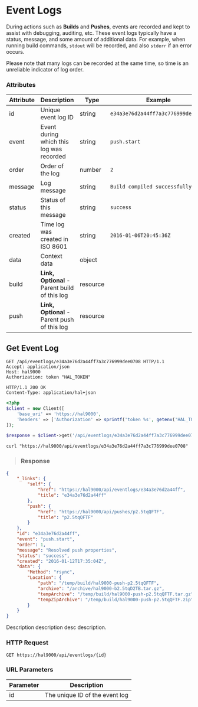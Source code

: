 # Event Logs

During actions such as **Builds** and **Pushes**, events are recorded and kept to assist with debugging, auditing, etc.
These event logs typically have a status, message, and some amount of additional data. For example, when running
build commands, `stdout` will be recorded, and also `stderr` if an error occurs.

Please note that many logs can be recorded at the same time, so time is an unreliable indicator of log order.

### Attributes

Attribute       | Description                                         | Type     | Example
--------------- | --------------------------------------------------- | -------- | -------------
id              | Unique event log ID                                 | string   | `e34a3e76d2a44ff7a3c776999dee0708`
event           | Event during which this log was recorded            | string   | `push.start`
order           | Order of the log                                    | number   | `2`
message         | Log message                                         | string   | `Build compiled successfully`
status          | Status of this message                              | string   | `success`
created         | Time log was created in ISO 8601                    | string   | `2016-01-06T20:45:36Z`
data            | Context data                                        | object   |
build           | **Link, Optional** - Parent build of this log       | resource |
push            | **Link, Optional** - Parent push of this log        | resource |

## Get Event Log

```http
GET /api/eventlogs/e34a3e76d2a44ff7a3c776999dee0708 HTTP/1.1
Accept: application/json
Host: hal9000
Authorization: token "HAL_TOKEN"
```

``` http
HTTP/1.1 200 OK
Content-Type: application/hal+json
```

```php
<?php
$client = new Client([
    'base_uri' => 'https://hal9000',
    'headers' => ['Authorization' => sprintf('token %s', getenv('HAL_TOKEN'))]
]);

$response = $client->get('/api/eventlogs/e34a3e76d2a44ff7a3c776999dee0708');
```

```shell
curl "https://hal9000/api/eventlogs/e34a3e76d2a44ff7a3c776999dee0708"
```

> ### Response

```json
{
    "_links": {
        "self": {
            "href": "https://hal9000/api/eventlogs/e34a3e76d2a44ff",
            "title": "e34a3e76d2a44ff"
        },
        "push": {
            "href": "https://hal9000/api/pushes/p2.5tqQFTF",
            "title": "p2.5tqQFTF"
        }
    },
    "id": "e34a3e76d2a44ff",
    "event": "push.start",
    "order": 1,
    "message": "Resolved push properties",
    "status": "success",
    "created": "2016-01-12T17:35:04Z",
    "data": {
        "Method": "rsync",
        "Location": {
            "path": "/temp/build/hal9000-push-p2.5tqQFTF",
            "archive": "/archive/hal9000-b2.5tqD2TB.tar.gz",
            "tempArchive": "/temp/build/hal9000-push-p2.5tqQFTF.tar.gz",
            "tempZipArchive": "/temp/build/hal9000-push-p2.5tqQFTF.zip"
        }
    }
}
```

Description description desc description.

### HTTP Request

`GET https://hal9000/api/eventlogs/{id}`

### URL Parameters

Parameter | Description
--------- | -----------
id        | The unique ID of the event log
